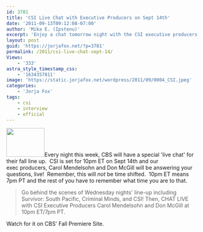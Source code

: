 ```yaml
---
id: 3781
title: 'CSI Live Chat with Executive Producers on Sept 14th'
date: '2011-09-13T09:12:08-07:00'
author: 'Mika E. (Ipstenu)'
excerpt: 'Enjoy a chat tomorrow night with the CSI executive producers!'
layout: post
guid: 'https://jorjafox.net/?p=3781'
permalink: /2011/csi-live-chat-sept-14/
Views:
    - '333'
astra_style_timestamp_css:
    - '1634357811'
image: 'https://static.jorjafox.net/wordpress/2011/09/0004_CSI.jpeg'
categories:
    - 'Jorja Fox'
tags:
    - csi
    - interview
    - official
---
```


<img class="alignleft size-thumbnail wp-image-3782" title="0004_CSI" src="//static.jorjafox.net/wordpress/2011/09/0004_CSI-110x70.jpeg" alt="" width="100" height="75" />Every night this week, CBS will have a special 'live chat' for their fall line up.  CSI is set for 10pm ET on Sept 14th and our exec producers, Carol Mendelsohn and Don McGill will be answering your questions, live!  Remember, this will <em>not</em> be time shifted.  10pm ET means 7pm PT and the rest of you have to remember what time you are to that.
<blockquote>Go behind the scenes of Wednesday nights' line-up including Survivor: South Pacific, Criminal Minds, and CSI! Then, CHAT LIVE with CSI Executive Producers Carol Mendelsohn and Don McGill at 10pm ET/7pm PT.</blockquote>
Watch for it on CBS' Fall Premiere Site.